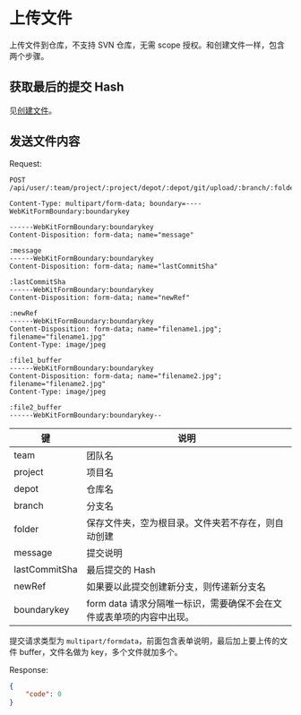 # 上传文件

上传文件到仓库，不支持 SVN 仓库，无需 scope 授权。和创建文件一样，包含两个步骤。

## 获取最后的提交 Hash

见[创建文件](create.md)。

## 发送文件内容

Request:

```
POST /api/user/:team/project/:project/depot/:depot/git/upload/:branch/:folder

Content-Type: multipart/form-data; boundary=----WebKitFormBoundary:boundarykey

------WebKitFormBoundary:boundarykey
Content-Disposition: form-data; name="message"

:message
------WebKitFormBoundary:boundarykey
Content-Disposition: form-data; name="lastCommitSha"

:lastCommitSha
------WebKitFormBoundary:boundarykey
Content-Disposition: form-data; name="newRef"

:newRef
------WebKitFormBoundary:boundarykey
Content-Disposition: form-data; name="filename1.jpg"; filename="filename1.jpg"
Content-Type: image/jpeg

:file1_buffer
------WebKitFormBoundary:boundarykey
Content-Disposition: form-data; name="filename2.jpg"; filename="filename2.jpg"
Content-Type: image/jpeg

:file2_buffer
------WebKitFormBoundary:boundarykey--
```

|键|说明|
|--|--|
|team|团队名|
|project|项目名|
|depot|仓库名|
|branch|分支名|
|folder|保存文件夹，空为根目录。文件夹若不存在，则自动创建|
|message|提交说明|
|lastCommitSha|最后提交的 Hash|
|newRef|如果要以此提交创建新分支，则传递新分支名|
|boundarykey|form data 请求分隔唯一标识，需要确保不会在文件或表单项的内容中出现。|

提交请求类型为 `multipart/formdata`，前面包含表单说明，最后加上要上传的文件 buffer，文件名做为 key，多个文件就加多个。

Response:
```json
{
    "code": 0
}
```